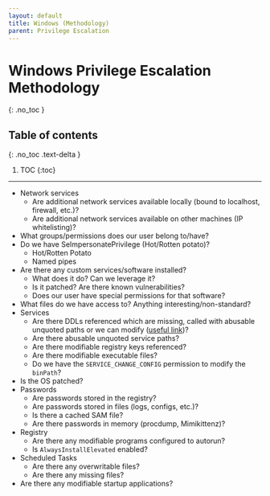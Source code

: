 ```yaml
---
layout: default
title: Windows (Methodology)
parent: Privilege Escalation
---
```


# Windows Privilege Escalation Methodology
{: .no_toc }

## Table of contents
{: .no_toc .text-delta }

1. TOC
{:toc}

---

- Network services
    - Are additional network services available locally (bound to localhost, firewall, etc.)?
    - Are additional network services available on other machines (IP whitelisting)?
- What groups/permissions does our user belong to/have?
- Do we have SeImpersonatePrivilege (Hot/Rotten potato)?
    - Hot/Rotten Potato
    - Named pipes
- Are there any custom services/software installed?
    - What does it do? Can we leverage it?
    - Is it patched? Are there known vulnerabilities?
    - Does our user have special permissions for that software?
- What files do we have access to? Anything interesting/non-standard?
- Services
    - Are there DDLs referenced which are missing, called with abusable unquoted paths or we can modify ([useful link](https://hacknpentest.com/windows-privilege-escalation-dll-hijacking/))?
    - Are there abusable unquoted service paths?
    - Are there modifiable registry keys referenced?
    - Are there modifiable executable files?
    - Do we have the `SERVICE_CHANGE_CONFIG` permission to modify the `binPath`?
- Is the OS patched?
- Passwords
    - Are passwords stored in the registry?
    - Are passwords stored in files (logs, configs, etc.)?
    - Is there a cached SAM file?
    - Are there passwords in memory (procdump, Mimikittenz)?
- Registry
    - Are there any modifiable programs configured to autorun?
    - Is `AlwaysInstallElevated` enabled?
- Scheduled Tasks
    - Are there any overwritable files?
    - Are there any missing files?
- Are there any modifiable startup applications?